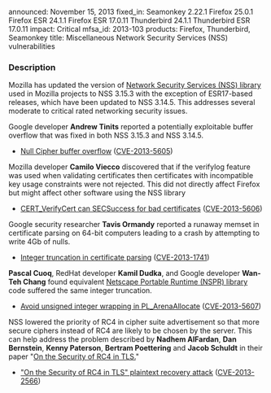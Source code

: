 announced: November 15, 2013
fixed_in: Seamonkey 2.22.1
          Firefox 25.0.1
          Firefox ESR 24.1.1
          Firefox ESR 17.0.11
          Thunderbird 24.1.1
          Thunderbird ESR 17.0.11
impact: Critical
mfsa_id: 2013-103
products: Firefox, Thunderbird, Seamonkey
title: Miscellaneous Network Security Services (NSS) vulnerabilities

<h3>Description</h3>

<p>Mozilla has updated the version of <a href="https://developer.mozilla.org/en-US/docs/Overview_of_NSS">Network Security
Services (NSS) library</a> used in Mozilla projects to NSS 3.15.3 with the
exception of ESR17-based releases, which have been updated to NSS 3.14.5. This
addresses several moderate to critical rated networking security issues.</p>

<p>Google developer <strong>Andrew Tinits</strong> reported a potentially
exploitable buffer overflow that was fixed in both NSS 3.15.3 and NSS
3.14.5.</p>

<ul>
    <li><a href="https://bugzilla.mozilla.org/show_bug.cgi?id=934016">Null
Cipher buffer overflow</a> (<a href="http://cve.mitre.org/cgi-bin/cvename.cgi?name=CVE-2013-5605" class="ex-ref">CVE-2013-5605</a>)</li>
</ul>

<p>Mozilla developer <strong>Camilo Viecco</strong> discovered that if the
verifylog feature was used when validating certificates then certificates with
incompatible key usage constraints were not rejected. This did not directly
affect Firefox but might affect other software using the NSS library</p>

<ul>
    <li><a href="https://bugzilla.mozilla.org/show_bug.cgi?id=910438">
       CERT_VerifyCert can SECSuccess for bad certificates</a> (<a href="http://cve.mitre.org/cgi-bin/cvename.cgi?name=CVE-2013-5606" class="ex-ref">CVE-2013-5606</a>)</li>
</ul>

<p>Google security researcher <strong>Tavis Ormandy</strong> reported a runaway
memset in certificate parsing on 64-bit computers leading to a crash by
attempting to write 4Gb of nulls.</p>

<ul>
    <li><a href="https://bugzilla.mozilla.org/show_bug.cgi?id=925100">
       Integer truncation in certificate parsing</a>
(<a href="http://cve.mitre.org/cgi-bin/cvename.cgi?name=CVE-2013-1741" class="ex-ref">CVE-2013-1741</a>)</li>
</ul>

<p><strong>Pascal Cuoq</strong>, RedHat developer <strong>Kamil Dudka</strong>,
and Google developer <strong>Wan-Teh Chang</strong> found equivalent <a href="https://developer.mozilla.org/en-US/docs/Mozilla/Projects/NSPR">Netscape
Portable Runtime (NSPR) library</a> code suffered the same integer
truncation.</p>

<ul>
    <li><a href="https://bugzilla.mozilla.org/show_bug.cgi?id=927687">
       Avoid unsigned integer wrapping in PL_ArenaAllocate</a> (<a href="http://cve.mitre.org/cgi-bin/cvename.cgi?name=CVE-2013-5607" class="ex-ref">CVE-2013-5607</a>)</li>
</ul>

<p>NSS lowered the priority of RC4 in cipher suite advertisement so
that more secure ciphers instead of RC4 are likely to be chosen by the
server. This can help address the problem described by <strong>Nadhem
AlFardan</strong>, <strong>Dan Bernstein</strong>, <strong>Kenny
Paterson</strong>, <strong>Bertram Poettering</strong> and <strong>Jacob
Schuldt</strong> in their paper "<a href="http://www.isg.rhul.ac.uk/tls/">On the Security of RC4 in
TLS.</a>"</p>

<ul>
    <li><a href="https://bugzilla.mozilla.org/show_bug.cgi?id=850478">
       "On the Security of RC4 in TLS" plaintext recovery attack</a>
(<a href="http://cve.mitre.org/cgi-bin/cvename.cgi?name=CVE-2013-2566" class="ex-ref">CVE-2013-2566</a>)</li>
</ul>




